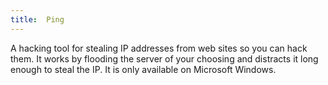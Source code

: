 ```yaml
---
title:  Ping
---
```

A hacking tool for stealing IP addresses from web sites so you can hack them. It works by flooding the server of your choosing and distracts it long enough to steal the IP. It is only available on Microsoft Windows.
